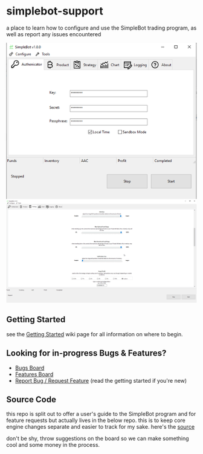 # simplebot-support
a place to learn how to configure and use the SimpleBot trading program, as well as report any issues encountered

![](https://github.com/mr-highball/simplebot-support/blob/master/screenshots/clean_auth_screen.png)
![](https://github.com/mr-highball/simplebot-support/blob/master/screenshots/clean_strategy.png)

## Getting Started
see the [Getting Started](https://github.com/mr-highball/simplebot-support/wiki/Getting-Started) wiki page for all information on where to begin.

## Looking for in-progress Bugs & Features?
* [Bugs Board](https://github.com/mr-highball/simplebot-support/projects/1)
* [Features Board](https://github.com/mr-highball/simplebot-support/projects/2)
* [Report Bug / Request Feature](https://github.com/mr-highball/simplebot-support/issues) (read the getting started if you're new)

## Source Code

this repo is split out to offer a user's guide to the SimpleBot program and for feature requests but actually lives in the below repo. this is to keep core engine changes separate and easier to track for my sake.
here's the [source](https://github.com/mr-highball/DelilahV2)

don't be shy, throw suggestions on the board so we can make something cool and some money in the process.
